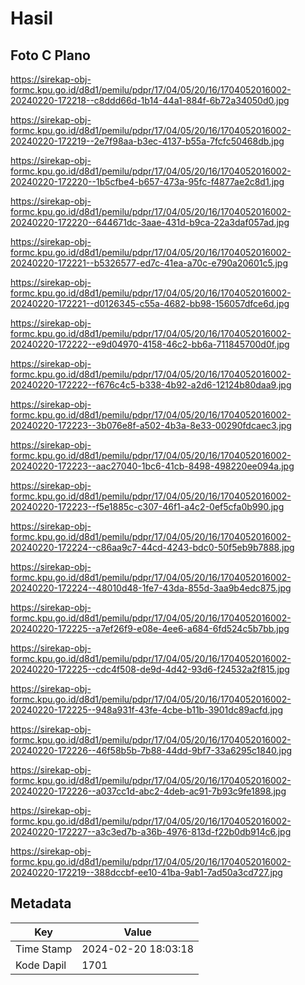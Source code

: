 # Hasil

## Foto C Plano

https://sirekap-obj-formc.kpu.go.id/d8d1/pemilu/pdpr/17/04/05/20/16/1704052016002-20240220-172218--c8ddd66d-1b14-44a1-884f-6b72a34050d0.jpg

https://sirekap-obj-formc.kpu.go.id/d8d1/pemilu/pdpr/17/04/05/20/16/1704052016002-20240220-172219--2e7f98aa-b3ec-4137-b55a-7fcfc50468db.jpg

https://sirekap-obj-formc.kpu.go.id/d8d1/pemilu/pdpr/17/04/05/20/16/1704052016002-20240220-172220--1b5cfbe4-b657-473a-95fc-f4877ae2c8d1.jpg

https://sirekap-obj-formc.kpu.go.id/d8d1/pemilu/pdpr/17/04/05/20/16/1704052016002-20240220-172220--644671dc-3aae-431d-b9ca-22a3daf057ad.jpg

https://sirekap-obj-formc.kpu.go.id/d8d1/pemilu/pdpr/17/04/05/20/16/1704052016002-20240220-172221--b5326577-ed7c-41ea-a70c-e790a20601c5.jpg

https://sirekap-obj-formc.kpu.go.id/d8d1/pemilu/pdpr/17/04/05/20/16/1704052016002-20240220-172221--d0126345-c55a-4682-bb98-156057dfce6d.jpg

https://sirekap-obj-formc.kpu.go.id/d8d1/pemilu/pdpr/17/04/05/20/16/1704052016002-20240220-172222--e9d04970-4158-46c2-bb6a-711845700d0f.jpg

https://sirekap-obj-formc.kpu.go.id/d8d1/pemilu/pdpr/17/04/05/20/16/1704052016002-20240220-172222--f676c4c5-b338-4b92-a2d6-12124b80daa9.jpg

https://sirekap-obj-formc.kpu.go.id/d8d1/pemilu/pdpr/17/04/05/20/16/1704052016002-20240220-172223--3b076e8f-a502-4b3a-8e33-00290fdcaec3.jpg

https://sirekap-obj-formc.kpu.go.id/d8d1/pemilu/pdpr/17/04/05/20/16/1704052016002-20240220-172223--aac27040-1bc6-41cb-8498-498220ee094a.jpg

https://sirekap-obj-formc.kpu.go.id/d8d1/pemilu/pdpr/17/04/05/20/16/1704052016002-20240220-172223--f5e1885c-c307-46f1-a4c2-0ef5cfa0b990.jpg

https://sirekap-obj-formc.kpu.go.id/d8d1/pemilu/pdpr/17/04/05/20/16/1704052016002-20240220-172224--c86aa9c7-44cd-4243-bdc0-50f5eb9b7888.jpg

https://sirekap-obj-formc.kpu.go.id/d8d1/pemilu/pdpr/17/04/05/20/16/1704052016002-20240220-172224--48010d48-1fe7-43da-855d-3aa9b4edc875.jpg

https://sirekap-obj-formc.kpu.go.id/d8d1/pemilu/pdpr/17/04/05/20/16/1704052016002-20240220-172225--a7ef26f9-e08e-4ee6-a684-6fd524c5b7bb.jpg

https://sirekap-obj-formc.kpu.go.id/d8d1/pemilu/pdpr/17/04/05/20/16/1704052016002-20240220-172225--cdc4f508-de9d-4d42-93d6-f24532a2f815.jpg

https://sirekap-obj-formc.kpu.go.id/d8d1/pemilu/pdpr/17/04/05/20/16/1704052016002-20240220-172225--948a931f-43fe-4cbe-b11b-3901dc89acfd.jpg

https://sirekap-obj-formc.kpu.go.id/d8d1/pemilu/pdpr/17/04/05/20/16/1704052016002-20240220-172226--46f58b5b-7b88-44dd-9bf7-33a6295c1840.jpg

https://sirekap-obj-formc.kpu.go.id/d8d1/pemilu/pdpr/17/04/05/20/16/1704052016002-20240220-172226--a037cc1d-abc2-4deb-ac91-7b93c9fe1898.jpg

https://sirekap-obj-formc.kpu.go.id/d8d1/pemilu/pdpr/17/04/05/20/16/1704052016002-20240220-172227--a3c3ed7b-a36b-4976-813d-f22b0db914c6.jpg

https://sirekap-obj-formc.kpu.go.id/d8d1/pemilu/pdpr/17/04/05/20/16/1704052016002-20240220-172219--388dccbf-ee10-41ba-9ab1-7ad50a3cd727.jpg


## Metadata

| Key        | Value               |
| ---------- | ------------------- |
| Time Stamp | 2024-02-20 18:03:18 |
| Kode Dapil | 1701                |



